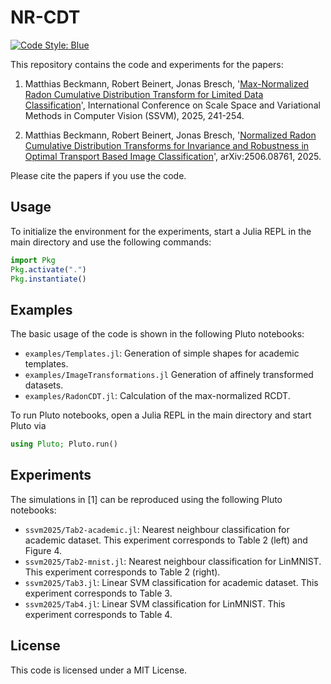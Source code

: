 # NR-CDT

[![Code Style: Blue](https://img.shields.io/badge/code%20style-blue-4495d1.svg)](https://github.com/JuliaDiff/BlueStyle)

This repository contains the code and experiments for the papers:

1. Matthias Beckmann, Robert Beinert, Jonas Bresch,
   '[Max-Normalized Radon Cumulative Distribution Transform for
   Limited Data Classification](https://doi.org/10.1007/978-3-031-92366-1_19)',
   International Conference on 
   Scale Space and Variational Methods in Computer Vision (SSVM),
   2025, 241-254.

2. Matthias Beckmann, Robert Beinert, Jonas Bresch,
   '[Normalized Radon Cumulative Distribution Transforms for
   Invariance and Robustness in Optimal Transport Based
   Image Classification](https://doi.org/10.48550/arXiv.2506.08761)',
   arXiv:2506.08761, 2025.

Please cite the papers if you use the code.

## Usage

To initialize the environment for the experiments,
start a Julia REPL in the main directory
and use the following commands:

```julia
import Pkg
Pkg.activate(".")
Pkg.instantiate()
```

## Examples

The basic usage of the code is shown
in the following Pluto notebooks:

- `examples/Templates.jl`:
  Generation of simple shapes for academic templates.
- `examples/ImageTransformations.jl`
  Generation of affinely transformed datasets.
- `examples/RadonCDT.jl`:
  Calculation of the max-normalized RCDT.

To run Pluto notebooks,
open a Julia REPL in the main directory
and start Pluto via

```julia
using Pluto; Pluto.run()
```

## Experiments

The simulations in [1] can be reproduced
using the following Pluto notebooks:

- `ssvm2025/Tab2-academic.jl`:
  Nearest neighbour classification for academic dataset.
  This experiment corresponds to
  Table 2 (left) and Figure 4.
- `ssvm2025/Tab2-mnist.jl`:
  Nearest neighbour classification for LinMNIST.
  This experiment corresponds to
  Table 2 (right).
- `ssvm2025/Tab3.jl`:
  Linear SVM classification for academic dataset.
  This experiment corresponds to
  Table 3.
- `ssvm2025/Tab4.jl`:
  Linear SVM classification for LinMNIST.
  This experiment corresponds to
  Table 4.

## License

This code is licensed under a MIT License.
